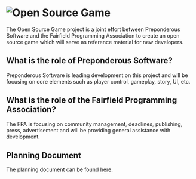 # ![Open Source Game](https://raw.githubusercontent.com/Preponderous-Software/osg-project/master/.media/banner.svg)
The Open Source Game project is a joint effort between Preponderous Software and the Fairfield Programming Association to create an open source game which will serve as reference material for new developers.

## What is the role of Preponderous Software?
Preponderous Software is leading development on this project and will be focusing on core elements such as player control, gameplay, story, UI, etc.

## What is the role of the Fairfield Programming Association?
The FPA is focusing on community management, deadlines, publishing, press, advertisement and will be providing general assistance with development.

## Planning Document
The planning document can be found [here](PLANNING.md).
